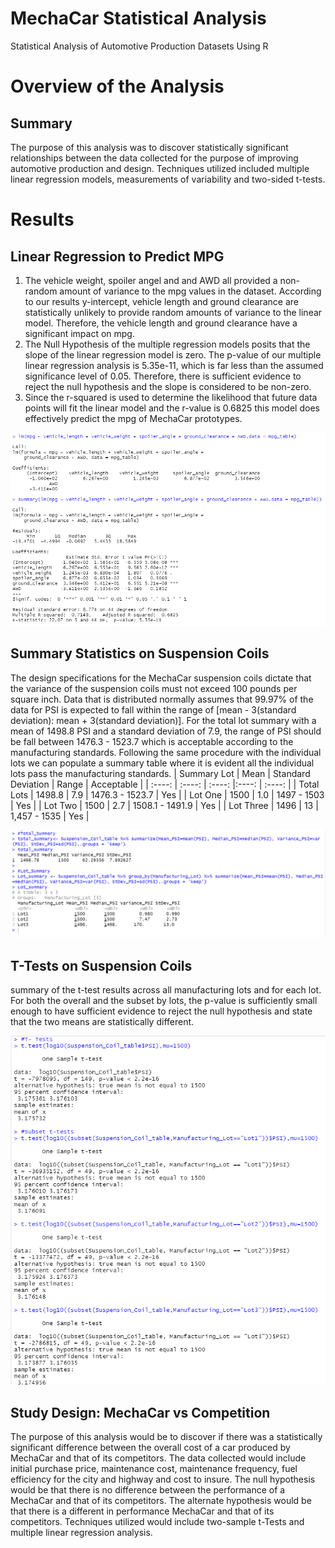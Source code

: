 # MechaCar Statistical Analysis
Statistical Analysis of Automotive Production Datasets Using R


# **Overview of the Analysis**
## **Summary**
The purpose of this analysis was to discover statistically significant relationships between the data collected for the purpose of improving automotive production and design. Techniques utilized included multiple linear regression models, measurements of variability and two-sided t-tests. 
# **Results**
## Linear Regression to Predict MPG
1.  The vehicle weight, spoiler angel and and AWD all provided a non-random amount of variance to the mpg values in the dataset. According to our results y-intercept, vehicle length and ground clearance are statistically unlikely to provide random amounts of variance to the linear model. Therefore, the vehicle length and ground clearance have a significant impact on mpg.
2. The Null Hypothesis of the multiple regression models posits that the slope of the linear regression model is zero. The p-value of our multiple linear regression analysis is 5.35e-11, which is far less than the assumed significance level of 0.05. Therefore, there is sufficient evidence to reject the null hypothesis and the slope is considered to be non-zero. 
3. Since the r-squared is used to determine the likelihood that future data points will fit the linear model and the r-value is 0.6825 this model does effectively predict the mpg of MechaCar prototypes. 

![ Linear Regression to Predict MPG](https://github.com/K10Huff/MechaCar_Statistical_Analysis/blob/69a2c900e4170434ead60849417a14e0bbfddeb6/Resources/Summary%20Linear%20Regression%20to%20Predict%20MPG.png)

## Summary Statistics on Suspension Coils 
The design specifications for the MechaCar suspension coils dictate that the variance of the suspension coils must not exceed 100 pounds per square inch. Data that is distributed normally assumes that 99.97% of the data for PSI is expected to fall within the range of [mean - 3(standard deviation): mean + 3(standard deviation)].
For the total lot summary with a mean of 1498.8 PSI and a standard deviation of 7.9, the range of PSI should be fall between 1476.3 - 1523.7 which is acceptable according to the manufacturing standards. 
Following the same procedure with the individual lots we can populate a summary table where it is evident all the individual lots pass the manufacturing standards.
| Summary Lot | Mean | Standard Deviation | Range | Acceptable |
| :----: | :----: | :----: |:----: | :----: |
| Total Lots | 1498.8 | 7.9 | 1476.3 - 1523.7 | Yes |
| Lot One | 1500 | 1.0 | 1497 - 1503 | Yes |
| Lot Two | 1500 | 2.7 | 1508.1 - 1491.9 | Yes |
| Lot Three | 1496 | 13 | 1,457 - 1535 | Yes | 

![ Total and Lot Summary Table ](https://github.com/K10Huff/MechaCar_Statistical_Analysis/blob/69a2c900e4170434ead60849417a14e0bbfddeb6/Resources/Total%20and%20Lot%20Summary%20Tables.png)

## T-Tests on Suspension Coils
summary of the t-test results across all manufacturing lots and for each lot. 
For both the overall and the subset by lots, the p-value is sufficiently small enough to have sufficient evidence to reject the null hypothesis and state that the two means are statistically different.

![ T-Tests Summary](https://github.com/K10Huff/MechaCar_Statistical_Analysis/blob/69a2c900e4170434ead60849417a14e0bbfddeb6/Resources/T-Tests%20Summary.png)

## Study Design: MechaCar vs Competition
The purpose of this analysis would be to discover if there was a statistically significant difference between the overall cost of a car produced by MechaCar and that of its competitors. The data collected would include initial purchase price, maintenance cost, maintenance frequency, fuel efficiency for the city and highway and cost to insure. The null hypothesis would be that there is no difference between the performance of a MechaCar and that of its competitors. The alternate hypothesis would be that there is a different in performance MechaCar and that of its competitors.
Techniques utilized would include two-sample t-Tests and multiple linear regression analysis. 

